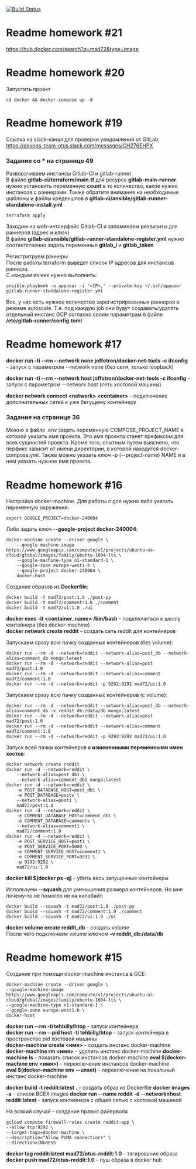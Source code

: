 [![Build Status](https://travis-ci.com/otus-devops-2019-02/v1k3ng_microservices.svg?branch=master)](https://travis-ci.com/otus-devops-2019-02/v1k3ng_microservices)

# Readme homework #21
https://hub.docker.com/search?q=mad72&type=image


# Readme homework #20
Запустить проект
```
cd docker && docker-compose up -d
```


# Readme homework #19
Ссылка на slack-канал для проверки уведомлений от GitLab:  
https://devops-team-otus.slack.com/messages/CH276EHPX


### Задание со * на странице 49

Разворачиваем инстансы Gitlab-CI и gitlab-runner  
В файле **gitlab-ci/terraform/main.tf** для ресурса **gitlab-main-runner** нужно установить переменную **count** в то количество, какое нужно инстансов с раннерами. Также обратите внимание на необходимые шаблоны и файлы креденшлов в **gitlab-ci/ansible/gitlab-runner-standalone-install.yml**
```
terraform apply
```
Заходим на web-интсерфейс Gitlab-CI и запоминаем реквизиты для раннеров (адрес и ключ)  
В файле **gitlab-ci/ansible/gitlab-runner-standalone-register.yml** нужно соответственно задать переменные **gitlab_i** и **gitlab_token**  
  
Регистритруем раннеры  
После работы terraform выведет список IP адресов для инстансов раннера.  
С каждым из них нужно выполнить:
```
ansible-playbook -u appuser -i '<IP>,' --private-key ~/.ssh/appuser gitlab-runner-standalone-register.yml
```
Все, у нас есть нужное количество зарегистрированных раннеров в режиме autoscale. Т.е. под каждую job они будут создавать/удалять отдельный инстанс GCP согласно своим параметрам в файле **/etc/gitlab-runner/config.toml**



# Readme homework #17

**docker run -ti --rm --network none joffotron/docker-net-tools -c ifconfig** - запуск с параметром --network none (без сети, только loopback)  

**docker run -ti --rm --network host joffotron/docker-net-tools -c ifconfig** - запуск с параметром --network host (сеть хостовой машины)

**docker network connect \<network\> \<container\>** - подключение дополнительных сетей к уже бегущему контейнеру  

### Задание на странице 36
Можно в файле .env задать переменную COMPOSE_PROJECT_NAME в которой указать имя проекта. Это имя проекта станет префиксом для всех сущностей проекта. Кроме того, опытным путем выяснено, что перфикс зависит от имени директории, в которой находится docker-compose.yml.
Также можно указать ключ -p (--project-name) NAME и в нем указать нужное имя проекта.  


# Readme homework #16

Настройка docker-machine. Для работы с gce нужно либо указать переменную окружения:  
```
export GOOGLE_PROJECT=docker-240004
```
Либо задать ключ **--google-project docker-240004**:
```
docker-machine create --driver google \
    --google-machine-image https://www.googleapis.com/compute/v1/projects/ubuntu-os-cloud/global/images/family/ubuntu-1604-lts \
    --google-machine-type n1-standard-1 \
    --google-zone europe-west1-b \
    --google-project docker-240004 \
    docker-host
```

Создание образов из **Dockerfile**:  
```
docker build -t mad72/post:1.0 ./post-py
docker build -t mad72/comment:1.0 ./comment
docker build -t mad72/ui:1.0 ./ui
```
**docker exec -it <container_name> /bin/bash** - подключиться к шеллу контейнера (без docker-machine)  
**docker network create reddit** - создать сеть reddit для контейнеров  

Запускаем сразу всю пачку созданных контейнеров (без volume):
```
docker run --rm -d --network=reddit --network-alias=post_db --network-alias=comment_db mongo:latest
docker run --rm -d --network=reddit --network-alias=post mad72/post:1.0
docker run --rm -d --network=reddit --network-alias=comment mad72/comment:1.0
docker run --rm -d --network=reddit -p 9292:9292 mad72/ui:1.0
```
Запускаем сразу всю пачку созданных контейнеров (с volume):
```
docker run --rm -d --network=reddit --network-alias=post_db --network-alias=comment_db -v reddit_db:/data/db mongo:latest
docker run --rm -d --network=reddit --network-alias=post mad72/post:1.0
docker run --rm -d --network=reddit --network-alias=comment mad72/comment:1.0
docker run --rm -d --network=reddit -p 9292:9292 mad72/ui:1.0
```
Запуск всей пачки контейнеров **с измененными переменными имен хостов**:  
```
docker network create reddit
docker run -d --network=reddit \
    --network-alias=post_db1 \
    --network-alias=comment_db1 mongo:latest
docker run -d --network=reddit \
    -e POST_DATABASE_HOST=post_db1 \
    -e POST_DATABASE=posts \
    --network-alias=post1 \
    mad72/post:1.0
docker run -d --network=reddit \
    -e COMMENT_DATABASE_HOST=comment_db1 \
    -e COMMENT_DATABASE=comments \
    --network-alias=comment1 \
    mad72/comment:1.0
docker run -d --network=reddit \
    -e POST_SERVICE_HOST=post1 \
    -e POST_SERVICE_PORT=5000 \
    -e COMMENT_SERVICE_HOST=comment1 \
    -e COMMENT_SERVICE_PORT=9292 \
    -p 9292:9292 \
    mad72/ui:1.0
```

**docker kill $(docker ps -q)** - убить весь запущенные контейнеры  

Используем **--squash** для уменьшения размера контейнеров. Но мне почему-то не помогло ни на килобайт:  
```
docker build --squash -t mad72/post:1.0 ./post-py
docker build --squash -t mad72/comment:1.0 ./comment
docker build --squash -t mad72/ui:1.0 ./ui
```
**docker volume create reddit_db** - создать volume  
После чего подключаем volume ключом **-v reddit_db:/data/db**  


# Readme homework #15

Создание при помощи docker-machine инстанса в GCE:  
```
docker-machine create --driver google \
--google-machine-image https://www.googleapis.com/compute/v1/projects/ubuntu-os-cloud/global/images/family/ubuntu-1604-lts \
--google-machine-type n1-standard-1 \
--google-zone europe-west1-b \
docker-host
```
**docker run --rm -ti tehbilly/htop** - запуск контейнера  
**docker run --rm --pid host -ti tehbilly/htop** - запуск контейнера в пространстве pid хостовой машины  
**docker-machine create <имя>** - создать инстанс docker-machine  
**docker-machine rm <имя>** - удалить инстанс docker-machine
**docker-machine ls** - показать список инстансов docker-machine
**eval $(docker-machine env <имя>)** - переключение инстансов docker-machine  
**eval $(docker-machine env --unset)** - переключение на локальный инстанс docker-machine

**docker build -t reddit:latest .** - создать образ из Dockerfile
**docker images -a** - список ВСЕХ images 
**docker run --name reddit -d --network=host reddit:latest** - запуск контейнера с общей сетью с хостовой машиной  

На всякий случай - создание правил файервола
```
gcloud compute firewall-rules create reddit-app \
--allow tcp:9292 \
--target-tags=docker-machine \
--description="Allow PUMA connections" \
--direction=INGRESS
```

**docker tag reddit:latest mad72/otus-reddit:1.0** - тэгирование образа
**docker push mad72/otus-reddit:1.0** - пуш образа в docker hub
